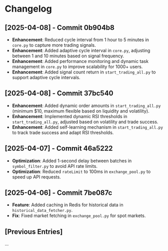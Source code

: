 # Changelog

## [2025-04-08] - Commit 0b904b8
- **Enhancement**: Reduced cycle interval from 1 hour to 5 minutes in `core.py` to capture more trading signals.
- **Enhancement**: Added adaptive cycle interval in `core.py`, adjusting between 1 and 10 minutes based on signal frequency.
- **Enhancement**: Added performance monitoring and dynamic task management in `core.py` to improve scalability for 1000+ users.
- **Enhancement**: Added signal count return in `start_trading_all.py` to support adaptive cycle intervals.

## [2025-04-08] - Commit 37bc540
- **Enhancement**: Added dynamic order amounts in `start_trading_all.py` (minimum $10, maximum flexible based on liquidity and volatility).
- **Enhancement**: Implemented dynamic RSI thresholds in `start_trading_all.py`, adjusted based on volatility and trade success.
- **Enhancement**: Added self-learning mechanism in `start_trading_all.py` to track trade success and adapt RSI thresholds.

## [2025-04-07] - Commit 46a5222
- **Optimization**: Added 1-second delay between batches in `symbol_filter.py` to avoid API rate limits.
- **Optimization**: Reduced `rateLimit` to 100ms in `exchange_pool.py` to speed up API requests.

## [2025-04-06] - Commit 7be087c
- **Feature**: Added caching in Redis for historical data in `historical_data_fetcher.py`.
- **Fix**: Fixed market fetching in `exchange_pool.py` for spot markets.

## [Previous Entries]
...
